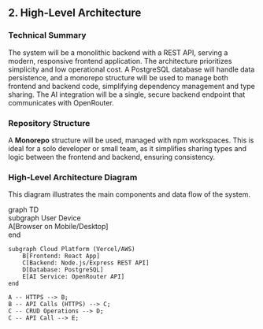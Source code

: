 ## **2\. High-Level Architecture**

### **Technical Summary**

The system will be a monolithic backend with a REST API, serving a modern, responsive frontend application. The architecture prioritizes simplicity and low operational cost. A PostgreSQL database will handle data persistence, and a monorepo structure will be used to manage both frontend and backend code, simplifying dependency management and type sharing. The AI integration will be a single, secure backend endpoint that communicates with OpenRouter.

### **Repository Structure**

A **Monorepo** structure will be used, managed with npm workspaces. This is ideal for a solo developer or small team, as it simplifies sharing types and logic between the frontend and backend, ensuring consistency.

### **High-Level Architecture Diagram**

This diagram illustrates the main components and data flow of the system.

graph TD  
    subgraph User Device  
        A[Browser on Mobile/Desktop]  
    end

    subgraph Cloud Platform (Vercel/AWS)  
        B[Frontend: React App]  
        C[Backend: Node.js/Express REST API]  
        D[Database: PostgreSQL]  
        E[AI Service: OpenRouter API]  
    end

    A -- HTTPS --> B;  
    B -- API Calls (HTTPS) --> C;  
    C -- CRUD Operations --> D;  
    C -- API Call --> E;